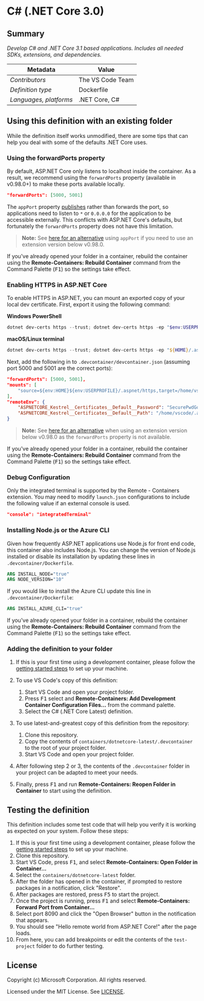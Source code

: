# C# (.NET Core 3.0)

## Summary

*Develop C# and .NET Core 3.1 based applications. Includes all needed SDKs, extensions, and dependencies.*

| Metadata | Value |  
|----------|-------|
| *Contributors* | The VS Code Team |
| *Definition type* | Dockerfile |
| *Languages, platforms* | .NET Core, C# |

## Using this definition with an existing folder

While the definition itself works unmodified, there are some tips that can help you deal with some of the defaults .NET Core uses.

### Using the forwardPorts property

By default, ASP.NET Core only listens to localhost inside the container. As a result, we recommend using the `forwardPorts` property (available in v0.98.0+) to make these ports available locally.

```json
"forwardPorts": [5000, 5001]
```

The `appPort` property [publishes](https://docs.docker.com/config/containers/container-networking/#published-ports) rather than forwards the port, so applications need to listen to `*` or `0.0.0.0` for the application to be accessible externally. This conflicts with ASP.NET Core's defaults, but fortunately the `forwardPorts` property does not have this limitation.

> **Note:** See [here for an alternative](https://github.com/microsoft/vscode-dev-containers/blob/v0.42.0/containers/dotnetcore-2.1/README.md#using-appport-with-aspnet-core) using `appPort` if you need to use an extension version below v0.98.0.

If you've already opened your folder in a container, rebuild the container using the **Remote-Containers: Rebuild Container** command from the Command Palette (<kbd>F1</kbd>) so the settings take effect.

### Enabling HTTPS in ASP.NET Core

To enable HTTPS in ASP.NET, you can mount an exported copy of your local dev certificate. First, export it using the following command:

**Windows PowerShell**

```powershell
dotnet dev-certs https --trust; dotnet dev-certs https -ep "$env:USERPROFILE/.aspnet/https/aspnetapp.pfx" -p "SecurePwdGoesHere"
```

**macOS/Linux terminal**

```powershell
dotnet dev-certs https --trust; dotnet dev-certs https -ep "${HOME}/.aspnet/https/aspnetapp.pfx" -p "SecurePwdGoesHere"
```

Next, add the following in to `.devcontainer/devcontainer.json` (assuming port 5000 and 5001 are the correct ports):

```json
"forwardPorts": [5000, 5001],
"mounts": [
    "source=${env:HOME}${env:USERPROFILE}/.aspnet/https,target=/home/vscode/.aspnet/https,type=bind"
],
"remoteEnv": {
    "ASPNETCORE_Kestrel__Certificates__Default__Password": "SecurePwdGoesHere",
    "ASPNETCORE_Kestrel__Certificates__Default__Path": "/home/vscode/.aspnet/https/aspnetapp.pfx"
}
```

> **Note:** See [here for an alternative](https://github.com/microsoft/vscode-dev-containers/blob/v0.42.0/containers/dotnetcore-2.1/README.md#enabling-https-in-aspnet-core) when using an extension version below v0.98.0 as the `forwardPorts` property is not available.

If you've already opened your folder in a container, rebuild the container using the **Remote-Containers: Rebuild Container** command from the Command Palette (<kbd>F1</kbd>) so the settings take effect.

### Debug Configuration

Only the integrated terminal is supported by the Remote - Containers extension. You may need to modify `launch.json` configurations to include the following value if an external console is used.

```json
"console": "integratedTerminal"
```

### Installing Node.js or the Azure CLI

Given how frequently ASP.NET applications use Node.js for front end code, this container also includes Node.js. You can change the version of Node.js installed or disable its installation by updating these lines in `.devcontainer/Dockerfile`.

```Dockerfile
ARG INSTALL_NODE="true"
ARG NODE_VERSION="10"
```

If you would like to install the Azure CLI update this line in `.devcontainer/Dockerfile`:

```Dockerfile
ARG INSTALL_AZURE_CLI="true"
```

If you've already opened your folder in a container, rebuild the container using the **Remote-Containers: Rebuild Container** command from the Command Palette (<kbd>F1</kbd>) so the settings take effect.

### Adding the definition to your folder

1. If this is your first time using a development container, please follow the [getting started steps](https://aka.ms/vscode-remote/containers/getting-started) to set up your machine.

2. To use VS Code's copy of this definition:
   1. Start VS Code and open your project folder.
   2. Press <kbd>F1</kbd> select and **Remote-Containers: Add Development Container Configuration Files...** from the command palette.
   3. Select the C# (.NET Core Latest) definition.

3. To use latest-and-greatest copy of this definition from the repository:
   1. Clone this repository.
   2. Copy the contents of `containers/dotnetcore-latest/.devcontainer` to the root of your project folder.
   3. Start VS Code and open your project folder.

4. After following step 2 or 3, the contents of the `.devcontainer` folder in your project can be adapted to meet your needs.

5. Finally, press <kbd>F1</kbd> and run **Remote-Containers: Reopen Folder in Container** to start using the definition.

## Testing the definition

This definition includes some test code that will help you verify it is working as expected on your system. Follow these steps:

1. If this is your first time using a development container, please follow the [getting started steps](https://aka.ms/vscode-remote/containers/getting-started) to set up your machine.
2. Clone this repository.
3. Start VS Code, press <kbd>F1</kbd>, and select **Remote-Containers: Open Folder in Container...**
4. Select the `containers/dotnetcore-latest` folder.
5. After the folder has opened in the container, if prompted to restore packages in a notification, click "Restore".
6. After packages are restored, press <kbd>F5</kbd> to start the project.
7. Once the project is running, press <kbd>F1</kbd> and select **Remote-Containers: Forward Port from Container...**
8. Select port 8090 and click the "Open Browser" button in the notification that appears.
9. You should see "Hello remote world from ASP.NET Core!" after the page loads.
10. From here, you can add breakpoints or edit the contents of the `test-project` folder to do further testing.

## License

Copyright (c) Microsoft Corporation. All rights reserved.

Licensed under the MIT License. See [LICENSE](https://github.com/Microsoft/vscode-dev-containers/blob/master/LICENSE).
